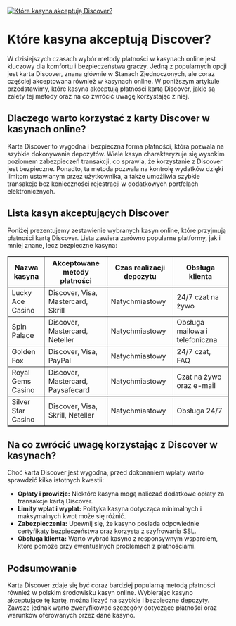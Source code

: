 [![Które kasyna akceptują Discover?](https://123-caf.pages.dev/gitsignup.png)](https://vrmoo.ru/Bt82HjjY)

<h1>Które kasyna akceptują Discover?</h1> <p>W dzisiejszych czasach wybór metody płatności w kasynach online jest kluczowy dla komfortu i bezpieczeństwa graczy. Jedną z popularnych opcji jest karta Discover, znana głównie w Stanach Zjednoczonych, ale coraz częściej akceptowana również w kasynach online. W poniższym artykule przedstawimy, które kasyna akceptują płatności kartą Discover, jakie są zalety tej metody oraz na co zwrócić uwagę korzystając z niej.</p>  <h2>Dlaczego warto korzystać z karty Discover w kasynach online?</h2> <p>Karta Discover to wygodna i bezpieczna forma płatności, która pozwala na szybkie dokonywanie depozytów. Wiele kasyn charakteryzuje się wysokim poziomem zabezpieczeń transakcji, co sprawia, że korzystanie z Discover jest bezpieczne. Ponadto, ta metoda pozwala na kontrolę wydatków dzięki limitom ustawianym przez użytkownika, a także umożliwia szybkie transakcje bez konieczności rejestracji w dodatkowych portfelach elektronicznych.</p>  <h2>Lista kasyn akceptujących Discover</h2> <p>Poniżej prezentujemy zestawienie wybranych kasyn online, które przyjmują płatności kartą Discover. Lista zawiera zarówno popularne platformy, jak i mniej znane, lecz bezpieczne kasyna:</p>  <table border="1" cellpadding="8" cellspacing="0" style="border-collapse: collapse; width: 100%;">   <thead>     <tr>       <th>Nazwa kasyna</th>       <th>Akceptowane metody płatności</th>       <th>Czas realizacji depozytu</th>       <th>Obsługa klienta</th>     </tr>   </thead>   <tbody>     <tr>       <td>Lucky Ace Casino</td>       <td>Discover, Visa, Mastercard, Skrill</td>       <td>Natychmiastowy</td>       <td>24/7 czat na żywo</td>     </tr>     <tr>       <td>Spin Palace</td>       <td>Discover, Mastercard, Neteller</td>       <td>Natychmiastowy</td>       <td>Obsługa mailowa i telefoniczna</td>     </tr>     <tr>       <td>Golden Fox</td>       <td>Discover, Visa, PayPal</td>       <td>Natychmiastowy</td>       <td>24/7 czat, FAQ</td>     </tr>     <tr>       <td>Royal Gems Casino</td>       <td>Discover, Mastercard, Paysafecard</td>       <td>Natychmiastowy</td>       <td>Czat na żywo oraz e-mail</td>     </tr>     <tr>       <td>Silver Star Casino</td>       <td>Discover, Visa, Skrill, Neteller</td>       <td>Natychmiastowy</td>       <td>Obsługa 24/7</td>     </tr>   </tbody> </table>  <h2>Na co zwrócić uwagę korzystając z Discover w kasynach?</h2> <p>Choć karta Discover jest wygodna, przed dokonaniem wpłaty warto sprawdzić kilka istotnych kwestii:</p> <ul>   <li><strong>Opłaty i prowizje:</strong> Niektóre kasyna mogą naliczać dodatkowe opłaty za transakcje kartą Discover.</li>   <li><strong>Limity wpłat i wypłat:</strong> Polityka kasyna dotycząca minimalnych i maksymalnych kwot może się różnić.</li>   <li><strong>Zabezpieczenia:</strong> Upewnij się, że kasyno posiada odpowiednie certyfikaty bezpieczeństwa oraz korzysta z szyfrowania SSL.</li>   <li><strong>Obsługa klienta:</strong> Warto wybrać kasyno z responsywnym wsparciem, które pomoże przy ewentualnych problemach z płatnościami.</li> </ul>  <h2>Podsumowanie</h2> <p>Karta Discover zdaje się być coraz bardziej popularną metodą płatności również w polskim środowisku kasyn online. Wybierając kasyno akceptujące tę kartę, można liczyć na szybkie i bezpieczne depozyty. Zawsze jednak warto zweryfikować szczegóły dotyczące płatności oraz warunków oferowanych przez dane kasyno.</p>